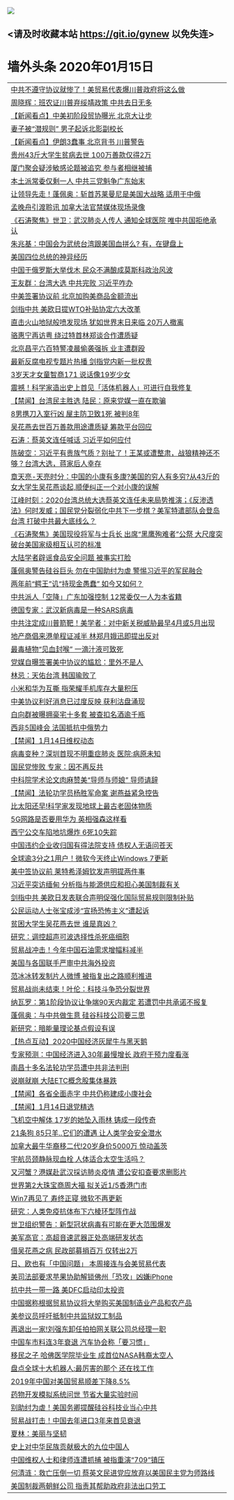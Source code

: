 
<tr>
  <td align=center><img src="https://cdn.jsdelivr.net/gh/gyoupiodf/im1/%E5%BE%AE%E4%BF%A1%E8%AF%B4%E6%98%8E4.jpg" /></td>  
</tr>

## <请及时收藏本站 https://git.io/gynew 以免失连> </a>
# 墙外头条 2020年01月15日</a>

<table>

<tr><td colspan="2" align="left"><a href="https://xball.casa/oo.aspx?name=c1117764&key=eqxowaguscvmxdgc&from=gy">中共不遵守协议就惨了！美贸易代表爆川普政府将这么做</a></td></tr>
<tr><td colspan="2" align="left"><a href="https://xball.casa/oo.aspx?name=c1117799&key=eqxowaguscvmxdgc&from=gy">周晓辉：班农证川普弃绥靖政策 中共去日无多</a></td></tr>
<tr><td colspan="2" align="left"><a href="https://xball.casa/oo.aspx?name=c1117790&key=eqxowaguscvmxdgc&from=gy">【新闻看点】中美初阶段贸协曝光 北京大让步</a></td></tr>
<tr><td colspan="2" align="left"><a href="https://xball.casa/oo.aspx?name=c1117796&key=eqxowaguscvmxdgc&from=gy">妻子被“潜规则” 男子起诉北影副校长</a></td></tr>
<tr><td colspan="2" align="left"><a href="https://xball.casa/oo.aspx?name=c1117771&key=eqxowaguscvmxdgc&from=gy">【新闻看点】伊朗3蠢事 北京背书 川普警告</a></td></tr>
<tr><td colspan="2" align="left"><a href="https://xball.casa/oo.aspx?name=c1117821&key=eqxowaguscvmxdgc&from=gy">贵州43斤大学生贫病去世 100万善款仅得2万</a></td></tr>
<tr><td colspan="2" align="left"><a href="https://xball.casa/oo.aspx?name=c1117840&key=eqxowaguscvmxdgc&from=gy">厦门聚会疑涉敏感论题被追究 参与者相继被捕</a></td></tr>
<tr><td colspan="2" align="left"><a href="https://xball.casa/oo.aspx?name=c1117772&key=eqxowaguscvmxdgc&from=gy">本土派常委仅剩一人 中共三党魁争广东始末</a></td></tr>
<tr><td colspan="2" align="left"><a href="https://xball.casa/oo.aspx?name=c1117854&key=eqxowaguscvmxdgc&from=gy">让领导先走！蓬佩奥：斩首苏莱曼尼是美国大战略 适用于中俄</a></td></tr>
<tr><td colspan="2" align="left"><a href="https://xball.casa/oo.aspx?name=c1117819&key=eqxowaguscvmxdgc&from=gy">孟晚舟引渡聆讯 加拿大法官禁媒体现场录像</a></td></tr>
<tr><td colspan="2" align="left"><a href="https://xball.casa/oo.aspx?name=c1117787&key=eqxowaguscvmxdgc&from=gy">《石涛聚焦》世卫：武汉肺炎人传人 通知全球医院 唯中共国拒绝承认</a></td></tr>
<tr><td colspan="2" align="left"><a href="https://xball.casa/oo.aspx?name=c1117753&key=eqxowaguscvmxdgc&from=gy">朱兆基：中国会为武统台湾跟美国血拼么? 有，在键盘上</a></td></tr>
<tr><td colspan="2" align="left"><a href="https://xball.casa/oo.aspx?name=c1117842&key=eqxowaguscvmxdgc&from=gy">美国四位总统的神异经历</a></td></tr>
<tr><td colspan="2" align="left"><a href="https://xball.casa/oo.aspx?name=c1117841&key=eqxowaguscvmxdgc&from=gy">中国于俄罗斯大举伐木 民众不满酿成莫斯科政治风波</a></td></tr>
<tr><td colspan="2" align="left"><a href="https://xball.casa/oo.aspx?name=c1117798&key=eqxowaguscvmxdgc&from=gy">王友群：台湾大选 中共完败 习近平咋办</a></td></tr>
<tr><td colspan="2" align="left"><a href="https://xball.casa/oo.aspx?name=c1117751&key=eqxowaguscvmxdgc&from=gy">中美签署协议前 北京加购美商品金额流出</a></td></tr>
<tr><td colspan="2" align="left"><a href="https://xball.casa/oo.aspx?name=c1117818&key=eqxowaguscvmxdgc&from=gy">剑指中共 美欧日提WTO补贴协定六大改革</a></td></tr>
<tr><td colspan="2" align="left"><a href="https://xball.casa/oo.aspx?name=c1117814&key=eqxowaguscvmxdgc&from=gy">直击火山地狱般喷发现场 犹如世界末日来临 20万人撤离</a></td></tr>
<tr><td colspan="2" align="left"><a href="https://xball.casa/oo.aspx?name=c1117791&key=eqxowaguscvmxdgc&from=gy">骆惠宁再访粤 绕过特首林郑谈合作遭质疑</a></td></tr>
<tr><td colspan="2" align="left"><a href="https://xball.casa/oo.aspx?name=c1117812&key=eqxowaguscvmxdgc&from=gy">北京昌平六百特警凌晨偷袭强拆 业主遭群殴</a></td></tr>
<tr><td colspan="2" align="left"><a href="https://xball.casa/oo.aspx?name=c1117837&key=eqxowaguscvmxdgc&from=gy">最新反腐电视专题片热播 剑指党内新一批权贵</a></td></tr>
<tr><td colspan="2" align="left"><a href="https://xball.casa/oo.aspx?name=c1117811&key=eqxowaguscvmxdgc&from=gy">3岁天才女童智商171 说话像19岁少女</a></td></tr>
<tr><td colspan="2" align="left"><a href="https://xball.casa/oo.aspx?name=c1117781&key=eqxowaguscvmxdgc&from=gy">震撼！科学家造出史上首见「活体机器人」可进行自我修复</a></td></tr>
<tr><td colspan="2" align="left"><a href="https://xball.casa/oo.aspx?name=c1117824&key=eqxowaguscvmxdgc&from=gy">【禁闻】台湾民主胜选 陆民：原来党媒一直在欺骗﻿﻿</a></td></tr>
<tr><td colspan="2" align="left"><a href="https://xball.casa/oo.aspx?name=c1117759&key=eqxowaguscvmxdgc&from=gy">8男携刀入室行凶  屋主防卫致1死 被判8年</a></td></tr>
<tr><td colspan="2" align="left"><a href="https://xball.casa/oo.aspx?name=c1117822&key=eqxowaguscvmxdgc&from=gy">吴花燕去世百万善款用途遭质疑 筹款平台回应</a></td></tr>
<tr><td colspan="2" align="left"><a href="https://xball.casa/oo.aspx?name=c816850&key=eqxowaguscvmxdgc&from=gy">石涛：蔡英文连任喊话 习近平如何应付</a></td></tr>
<tr><td colspan="2" align="left"><a href="https://xball.casa/oo.aspx?name=c816932&key=eqxowaguscvmxdgc&from=gy">陈破空：习近平有贵族气质？别扯了！王某或遭整肃，战狼精神还不够？台湾大选，蒋家后人幸存</a></td></tr>
<tr><td colspan="2" align="left"><a href="https://xball.casa/oo.aspx?name=c1025998&key=eqxowaguscvmxdgc&from=gy">章天亮-天亮时分：中国的小康有多康?美国的穷人有多穷?从43斤的女大学生吴花燕谈起,顺便纠正一个对小康的误解</a></td></tr>
<tr><td colspan="2" align="left"><a href="https://xball.casa/oo.aspx?name=c922850&key=eqxowaguscvmxdgc&from=gy">江峰时刻：2020台湾总统大选蔡英文连任未来局势推演；《反渗透法》何时发威；国民党分裂弱化中共下一步棋？美军特遣部队会登岛台湾 打破中共最大底线么？</a></td></tr>

<tr><td colspan="2" align="left"><a href="https://xball.casa/oo.aspx?name=c1117773&key=eqxowaguscvmxdgc&from=gy">《石涛聚焦》美国现役将军与士兵长 出席“黑鹰殉难者”公祭 大尺度突破台美国家级相互认可的标准</a></td></tr>
<tr><td colspan="2" align="left"><a href="https://xball.casa/oo.aspx?name=c1117784&key=eqxowaguscvmxdgc&from=gy">大陆学者辟谣食品安全问题 被事实打脸</a></td></tr>
<tr><td colspan="2" align="left"><a href="https://xball.casa/oo.aspx?name=c1117853&key=eqxowaguscvmxdgc&from=gy">蓬佩奥警告硅谷巨头 勿在中国助纣为虐 警惕习近平的军民融合</a></td></tr>
<tr><td colspan="2" align="left"><a href="https://xball.casa/oo.aspx?name=c1117789&key=eqxowaguscvmxdgc&from=gy">两年前“鳄王”讥“持现金愚蠢” 如今又如何？</a></td></tr>
<tr><td colspan="2" align="left"><a href="https://xball.casa/oo.aspx?name=c1117779&key=eqxowaguscvmxdgc&from=gy">中共派人「空降」广东加强控制 12常委仅一人为本省籍</a></td></tr>
<tr><td colspan="2" align="left"><a href="https://xball.casa/oo.aspx?name=c1117852&key=eqxowaguscvmxdgc&from=gy">德国专家：武汉新病毒是一种SARS病毒</a></td></tr>
<tr><td colspan="2" align="left"><a href="https://xball.casa/oo.aspx?name=c1117766&key=eqxowaguscvmxdgc&from=gy">中共注定成川普箭靶！美学者：对中新关税威胁最早4月或5月出现</a></td></tr>
<tr><td colspan="2" align="left"><a href="https://xball.casa/oo.aspx?name=c1117780&key=eqxowaguscvmxdgc&from=gy">地产商倡来港单程证减半 林郑月娥迅即提出反对</a></td></tr>
<tr><td colspan="2" align="left"><a href="https://xball.casa/oo.aspx?name=c1117794&key=eqxowaguscvmxdgc&from=gy">最毒植物“见血封喉” 一滴汁液可致死</a></td></tr>
<tr><td colspan="2" align="left"><a href="https://xball.casa/oo.aspx?name=c1117826&key=eqxowaguscvmxdgc&from=gy">党媒自曝签署美中协议的尴尬：里外不是人</a></td></tr>
<tr><td colspan="2" align="left"><a href="https://xball.casa/oo.aspx?name=c1117792&key=eqxowaguscvmxdgc&from=gy">林忌：天佑台湾 韩国瑜败了</a></td></tr>
<tr><td colspan="2" align="left"><a href="https://xball.casa/oo.aspx?name=c1117817&key=eqxowaguscvmxdgc&from=gy">小米和华为互撕 指荣耀手机库存大量积压</a></td></tr>
<tr><td colspan="2" align="left"><a href="https://xball.casa/oo.aspx?name=c1117788&key=eqxowaguscvmxdgc&from=gy">中美协议利好消息已过度反映 获利沽盘涌现</a></td></tr>
<tr><td colspan="2" align="left"><a href="https://xball.casa/oo.aspx?name=c1117844&key=eqxowaguscvmxdgc&from=gy">白向群被曝拥豪宅十多套 被查扣名酒逾千瓶</a></td></tr>
<tr><td colspan="2" align="left"><a href="https://xball.casa/oo.aspx?name=c1117839&key=eqxowaguscvmxdgc&from=gy">西非5国峰会 法国抵抗中俄势力</a></td></tr>
<tr><td colspan="2" align="left"><a href="https://xball.casa/oo.aspx?name=c1117820&key=eqxowaguscvmxdgc&from=gy">【禁闻】1月14日维权动态</a></td></tr>
<tr><td colspan="2" align="left"><a href="https://xball.casa/oo.aspx?name=c1117825&key=eqxowaguscvmxdgc&from=gy">病毒变种？深圳首现不明重症肺炎 医院:病原未知</a></td></tr>
<tr><td colspan="2" align="left"><a href="https://xball.casa/oo.aspx?name=c1117813&key=eqxowaguscvmxdgc&from=gy">国民党惨败 专家：因不再反共</a></td></tr>
<tr><td colspan="2" align="left"><a href="https://xball.casa/oo.aspx?name=c1117823&key=eqxowaguscvmxdgc&from=gy">中科院学术论文肉麻赞美“导师与师娘” 导师请辞</a></td></tr>
<tr><td colspan="2" align="left"><a href="https://xball.casa/oo.aspx?name=c1117797&key=eqxowaguscvmxdgc&from=gy">【禁闻】法轮功学员杨胜军命案 谢燕益紧急控告</a></td></tr>
<tr><td colspan="2" align="left"><a href="https://xball.casa/oo.aspx?name=c1117795&key=eqxowaguscvmxdgc&from=gy">比太阳还早!科学家发现地球上最古老固体物质</a></td></tr>
<tr><td colspan="2" align="left"><a href="https://xball.casa/oo.aspx?name=c1117756&key=eqxowaguscvmxdgc&from=gy">5G网路是否要用华为 英相强森这样看</a></td></tr>
<tr><td colspan="2" align="left"><a href="https://xball.casa/oo.aspx?name=c1117752&key=eqxowaguscvmxdgc&from=gy">西宁公交车陷地坑爆炸 6死10失踪</a></td></tr>
<tr><td colspan="2" align="left"><a href="https://xball.casa/oo.aspx?name=c1117755&key=eqxowaguscvmxdgc&from=gy">中国违约企业收归国有得法院支持 债权人无语问苍天</a></td></tr>
<tr><td colspan="2" align="left"><a href="https://xball.casa/oo.aspx?name=c1117769&key=eqxowaguscvmxdgc&from=gy">全球逾3分之1用户！微软今天终止Windows 7更新</a></td></tr>
<tr><td colspan="2" align="left"><a href="https://xball.casa/oo.aspx?name=c1117856&key=eqxowaguscvmxdgc&from=gy">美中签协议前 莱特希泽姆钦发声明提两件事</a></td></tr>
<tr><td colspan="2" align="left"><a href="https://xball.casa/oo.aspx?name=c1117768&key=eqxowaguscvmxdgc&from=gy">习近平突访缅甸 分析指与能源供应和担心美国制裁有关</a></td></tr>
<tr><td colspan="2" align="left"><a href="https://xball.casa/oo.aspx?name=c1117805&key=eqxowaguscvmxdgc&from=gy">剑指中共 美欧日发表联合声明促强化国际贸易规则限制补贴</a></td></tr>
<tr><td colspan="2" align="left"><a href="https://xball.casa/oo.aspx?name=c1117838&key=eqxowaguscvmxdgc&from=gy">公民运动人士张宝成涉“宣扬恐怖主义”遭起诉</a></td></tr>
<tr><td colspan="2" align="left"><a href="https://xball.casa/oo.aspx?name=c1117836&key=eqxowaguscvmxdgc&from=gy">贫困大学生吴花燕去世 谁是真凶？</a></td></tr>
<tr><td colspan="2" align="left"><a href="https://xball.casa/oo.aspx?name=c1117809&key=eqxowaguscvmxdgc&from=gy">研究：调控超声可波选择性杀死癌细胞</a></td></tr>
<tr><td colspan="2" align="left"><a href="https://xball.casa/oo.aspx?name=c1117770&key=eqxowaguscvmxdgc&from=gy">贸易战冲击！今年中国石油需求增幅料减半</a></td></tr>
<tr><td colspan="2" align="left"><a href="https://xball.casa/oo.aspx?name=c1117783&key=eqxowaguscvmxdgc&from=gy">美国与各国联手严审中共海外投资</a></td></tr>
<tr><td colspan="2" align="left"><a href="https://xball.casa/oo.aspx?name=c1117843&key=eqxowaguscvmxdgc&from=gy">范冰冰转发制片人微博 被指复出之路顺利推进</a></td></tr>
<tr><td colspan="2" align="left"><a href="https://xball.casa/oo.aspx?name=c1117767&key=eqxowaguscvmxdgc&from=gy">贸易战尚未结束！叶伦：科技斗争恐分裂世界</a></td></tr>
<tr><td colspan="2" align="left"><a href="https://xball.casa/oo.aspx?name=c1117762&key=eqxowaguscvmxdgc&from=gy">纳瓦罗：第1阶段协议让争端90天内裁定 若遭罚中共承诺不报复</a></td></tr>
<tr><td colspan="2" align="left"><a href="https://xball.casa/oo.aspx?name=c1117786&key=eqxowaguscvmxdgc&from=gy">蓬佩奥：与中共做生意 硅谷科技公司要三思</a></td></tr>
<tr><td colspan="2" align="left"><a href="https://xball.casa/oo.aspx?name=c1117806&key=eqxowaguscvmxdgc&from=gy">新研究：暗能量理论基点假设有误</a></td></tr>
<tr><td colspan="2" align="left"><a href="https://xball.casa/oo.aspx?name=c1117816&key=eqxowaguscvmxdgc&from=gy">【热点互动】2020中国经济灰犀牛与黑天鹅</a></td></tr>
<tr><td colspan="2" align="left"><a href="https://xball.casa/oo.aspx?name=c1117777&key=eqxowaguscvmxdgc&from=gy">专家预测：中国经济进入30年最慢增长 政府干预力度看涨</a></td></tr>
<tr><td colspan="2" align="left"><a href="https://xball.casa/oo.aspx?name=c1117785&key=eqxowaguscvmxdgc&from=gy">南昌十多名法轮功学员遭中共非法判刑</a></td></tr>
<tr><td colspan="2" align="left"><a href="https://xball.casa/oo.aspx?name=c1117858&key=eqxowaguscvmxdgc&from=gy">说崩就崩  大陆ETC概念股集体暴跌</a></td></tr>
<tr><td colspan="2" align="left"><a href="https://xball.casa/oo.aspx?name=c1117860&key=eqxowaguscvmxdgc&from=gy">【禁闻】各省全面赤字 中共仍称建成小康社会</a></td></tr>
<tr><td colspan="2" align="left"><a href="https://xball.casa/oo.aspx?name=c1117845&key=eqxowaguscvmxdgc&from=gy">【禁闻】1月14日退党精选</a></td></tr>
<tr><td colspan="2" align="left"><a href="https://xball.casa/oo.aspx?name=c1117830&key=eqxowaguscvmxdgc&from=gy">飞机空中解体 17岁的她坠入雨林 铸成一段传奇</a></td></tr>
<tr><td colspan="2" align="left"><a href="https://xball.casa/oo.aspx?name=c1117802&key=eqxowaguscvmxdgc&from=gy">21条狗 85只羊..它们的遭遇 让人类学会安全潜水</a></td></tr>
<tr><td colspan="2" align="left"><a href="https://xball.casa/oo.aspx?name=c1117800&key=eqxowaguscvmxdgc&from=gy">加拿大最牛华裔移二代!20岁身价5000万 惊动盖茨</a></td></tr>
<tr><td colspan="2" align="left"><a href="https://xball.casa/oo.aspx?name=c1117808&key=eqxowaguscvmxdgc&from=gy">宇航员颈静脉现血栓 人体适合太空生活吗？</a></td></tr>
<tr><td colspan="2" align="left"><a href="https://xball.casa/oo.aspx?name=c1117778&key=eqxowaguscvmxdgc&from=gy">又河蟹？港媒赴武汉採访肺炎疫情 遭公安扣查要求删影片</a></td></tr>
<tr><td colspan="2" align="left"><a href="https://xball.casa/oo.aspx?name=c1117754&key=eqxowaguscvmxdgc&from=gy">世界第2大珠宝商周大福 拟关近1/5香港门市</a></td></tr>
<tr><td colspan="2" align="left"><a href="https://xball.casa/oo.aspx?name=c1117801&key=eqxowaguscvmxdgc&from=gy">Win7再见了 寿终正寝 微软不再更新</a></td></tr>
<tr><td colspan="2" align="left"><a href="https://xball.casa/oo.aspx?name=c1117807&key=eqxowaguscvmxdgc&from=gy">研究：人类免疫抗体布下六棱环型阵作战</a></td></tr>
<tr><td colspan="2" align="left"><a href="https://xball.casa/oo.aspx?name=c1117832&key=eqxowaguscvmxdgc&from=gy">世卫组织警告：新型冠状病毒有可能在更大范围爆发</a></td></tr>
<tr><td colspan="2" align="left"><a href="https://xball.casa/oo.aspx?name=c1117834&key=eqxowaguscvmxdgc&from=gy">美军高官：高超音速武器正处高端研发状态</a></td></tr>
<tr><td colspan="2" align="left"><a href="https://xball.casa/oo.aspx?name=c1117857&key=eqxowaguscvmxdgc&from=gy">借吴花燕之病 民政部募捐百万 仅转出2万</a></td></tr>
<tr><td colspan="2" align="left"><a href="https://xball.casa/oo.aspx?name=c1117763&key=eqxowaguscvmxdgc&from=gy">日、欧也有「中国问题」 本周接连与会美贸易代表</a></td></tr>
<tr><td colspan="2" align="left"><a href="https://xball.casa/oo.aspx?name=c1117810&key=eqxowaguscvmxdgc&from=gy">美司法部要求苹果协助解锁佛州「恐攻」凶嫌iPhone</a></td></tr>
<tr><td colspan="2" align="left"><a href="https://xball.casa/oo.aspx?name=c1117774&key=eqxowaguscvmxdgc&from=gy">抗中共一带一路 美DFC启动印太投资</a></td></tr>
<tr><td colspan="2" align="left"><a href="https://xball.casa/oo.aspx?name=c1117775&key=eqxowaguscvmxdgc&from=gy">中国据称根据贸易协议将大举购买美国制造业产品和农产品</a></td></tr>
<tr><td colspan="2" align="left"><a href="https://xball.casa/oo.aspx?name=c1117758&key=eqxowaguscvmxdgc&from=gy">美参议员呼吁抵制中共监狱奴工制品</a></td></tr>
<tr><td colspan="2" align="left"><a href="https://xball.casa/oo.aspx?name=c1117803&key=eqxowaguscvmxdgc&from=gy">再退出一家!刘强东卸任拍拍网关联公司总经理一职</a></td></tr>
<tr><td colspan="2" align="left"><a href="https://xball.casa/oo.aspx?name=c1117761&key=eqxowaguscvmxdgc&from=gy">中国车市料连3年衰退 汽车协会称「要习惯」</a></td></tr>
<tr><td colspan="2" align="left"><a href="https://xball.casa/oo.aspx?name=c1117793&key=eqxowaguscvmxdgc&from=gy">移民之子 哈佛医学院毕业生 成首位NASA韩裔太空人</a></td></tr>
<tr><td colspan="2" align="left"><a href="https://xball.casa/oo.aspx?name=c1117831&key=eqxowaguscvmxdgc&from=gy">盘点全球十大机器人:最厉害的那个 还在找工作</a></td></tr>
<tr><td colspan="2" align="left"><a href="https://xball.casa/oo.aspx?name=c1117776&key=eqxowaguscvmxdgc&from=gy">2019年中国对美国贸易顺差下降8.5%</a></td></tr>
<tr><td colspan="2" align="left"><a href="https://xball.casa/oo.aspx?name=c1117804&key=eqxowaguscvmxdgc&from=gy">药物开发模拟系统问世 节省大量实验时间</a></td></tr>
<tr><td colspan="2" align="left"><a href="https://xball.casa/oo.aspx?name=c1117765&key=eqxowaguscvmxdgc&from=gy">别助纣为虐！美国务卿提醒硅谷科技业当心中共</a></td></tr>
<tr><td colspan="2" align="left"><a href="https://xball.casa/oo.aspx?name=c1117760&key=eqxowaguscvmxdgc&from=gy">贸易战打击！中国去年进口3年来首见衰退</a></td></tr>
<tr><td colspan="2" align="left"><a href="https://xball.casa/oo.aspx?name=c1117859&key=eqxowaguscvmxdgc&from=gy">夏林：美丽与坚韧</a></td></tr>
<tr><td colspan="2" align="left"><a href="https://xball.casa/oo.aspx?name=c1117861&key=eqxowaguscvmxdgc&from=gy">史上对中华民族贡献极大的九位中国人</a></td></tr>
<tr><td colspan="2" align="left"><a href="https://xball.casa/oo.aspx?name=c1117835&key=eqxowaguscvmxdgc&from=gy">中国维权人士和律师连遭抓捕 被指重演“709”镇压</a></td></tr>
<tr><td colspan="2" align="left"><a href="https://xball.casa/oo.aspx?name=c1117862&key=eqxowaguscvmxdgc&from=gy">何清涟：救亡压倒一切 蔡英文民进党应放弃以美国民主党为师路线</a></td></tr>
<tr><td colspan="2" align="left"><a href="https://xball.casa/oo.aspx?name=c1117833&key=eqxowaguscvmxdgc&from=gy">美国制裁两朝鲜公司 指责其帮助政府非法出口劳工</a></td></tr>


</table>
